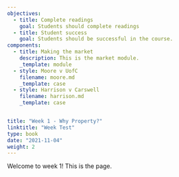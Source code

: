 ```yaml
---
objectives:
  - title: Complete readings
    goal: Students should complete readings
  - title: Student success
    goal: Students should be successful in the course.
components:
  - title: Making the market
    description: This is the market module.
    _template: module
  - style: Moore v UofC
    filename: moore.md
    _template: case
  - style: Harrison v Carswell
    filename: harrison.md
    _template: case


title: "Week 1 - Why Property?"
linktitle: "Week Test"
type: book
date: "2021-11-04"
weight: 2
---
```


Welcome to week 1! This is the page.